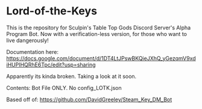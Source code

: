 # Lord-of-the-Keys

This is the repository for Sculpin's Table Top Gods Discord Server's Alpha Program Bot. 
Now with a verification-less version, for those who want to live dangerously!

Documentation here: https://docs.google.com/document/d/1DT4LtJPswBKQieJXhQ_yGezqmV9xdiHUPIHQRhE6Tpc/edit?usp=sharing

Apparently its kinda broken. Taking a look at it soon.

Contents: Bot File ONLY. No config_LOTK.json

Based off of: https://github.com/DavidGreeley/Steam_Key_DM_Bot
